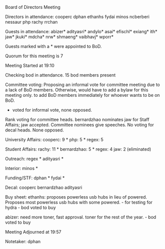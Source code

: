 Board of Directors Meeting

Directors in attendance:
cooperc
dphan
ethanhs
fydai
minos
ncberberi
nessaur
php
rachy
rrchan

Guests in attendance:
abizer*
adityasri*
andylo*
asai*
efischl*
exiang*
ith*
jaw*
jkuki*
mdcha*
nrw*
shmaeng*
vaibhavj*
wporr*

Guests marked with a * were appointed to BoD.

Quorum for this meeting is 7

Meeting Started at 19:10

Checking bod in attendance.
15 bod members present

Committee voting:
Proposing an informal vote for committee meeting due to a lack of BoD members.
Otherwise, would have to add a bylaw for this meeting only. to add BoD members immediately for whoever wants to be on BoD.
- voted for informal vote, none opposed.

Rank voting for committee heads.
bernardzhao nominates jaw for Staff Affairs; jaw accepted.
Committee nominees give speeches.
No voting for decal heads. None opposed.

University Affairs:
cooperc: 9 *
php: 5 *
regex: 5

Student Affairs:
rachy: 11 *
bernardzhao: 5 *
regex: 4
jaw: 2 (eliminated)

Outreach:
regex *
adityasri *

Interior:
minos *

Funding/STF:
dphan *
fydai *

Decal:
cooperc
bernardzhao
adityasri


Buy sheet:
ethanhs: proposes powerless usb hubs in lieu of powered. Proposes most powerless usb hubs with some powered.
	- for testing for hydra
	- bod voted to buy

abizer: need more toner, fast approval. toner for the rest of the year.
	- bod voted to buy



Meeting Adjourned at 19:57

Notetaker: dphan
